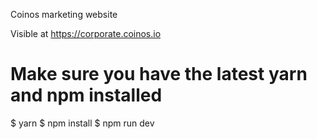 Coinos marketing website 

Visible at https://corporate.coinos.io


# Make sure you have the latest yarn and npm installed

$ yarn
$ npm install 
$ npm run dev
